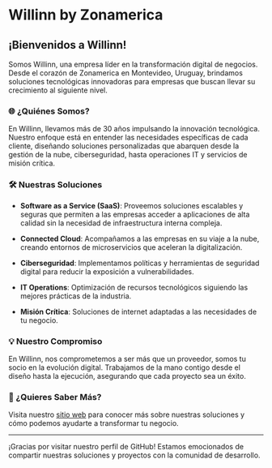 # Willinn by Zonamerica

## ¡Bienvenidos a Willinn!

Somos Willinn, una empresa líder en la transformación digital de negocios. Desde el corazón de Zonamerica en Montevideo, Uruguay, brindamos soluciones tecnológicas innovadoras para empresas que buscan llevar su crecimiento al siguiente nivel.

### 🌐 ¿Quiénes Somos?

En Willinn, llevamos más de 30 años impulsando la innovación tecnológica. Nuestro enfoque está en entender las necesidades específicas de cada cliente, diseñando soluciones personalizadas que abarquen desde la gestión de la nube, ciberseguridad, hasta operaciones IT y servicios de misión crítica.

### 🛠️ Nuestras Soluciones

- **Software as a Service (SaaS)**: Proveemos soluciones escalables y seguras que permiten a las empresas acceder a aplicaciones de alta calidad sin la necesidad de infraestructura interna compleja.

- **Connected Cloud**: Acompañamos a las empresas en su viaje a la nube, creando entornos de microservicios que aceleran la digitalización.

- **Ciberseguridad**: Implementamos políticas y herramientas de seguridad digital para reducir la exposición a vulnerabilidades.

- **IT Operations**: Optimización de recursos tecnológicos siguiendo las mejores prácticas de la industria.

- **Misión Crítica**: Soluciones de internet adaptadas a las necesidades de tu negocio.

### 💡 Nuestro Compromiso

En Willinn, nos comprometemos a ser más que un proveedor, somos tu socio en la evolución digital. Trabajamos de la mano contigo desde el diseño hasta la ejecución, asegurando que cada proyecto sea un éxito.

### 🚀 ¿Quieres Saber Más?

Visita nuestro [sitio web](https://willinn.io) para conocer más sobre nuestras soluciones y cómo podemos ayudarte a transformar tu negocio.

---

¡Gracias por visitar nuestro perfil de GitHub! Estamos emocionados de compartir nuestras soluciones y proyectos con la comunidad de desarrollo.

